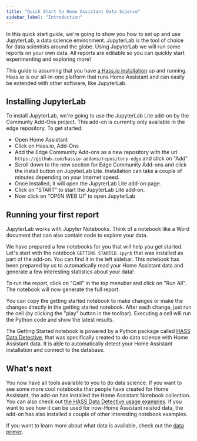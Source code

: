 ```yaml
---
title: "Quick Start to Home Assistant Data Science"
sidebar_label: "Introduction"
---
```


In this quick start guide, we're going to show you how to set up and use JupyterLab, a data science environment. JupyterLab is the tool of choice for data scientists around the globe. Using JupyterLab we will run some reports on your own data. All reports are editable so you can quickly start experimenting and exploring more!

This guide is assuming that you have [a Hass.io installation](https://www.home-assistant.io/getting-started/) up and running. Hass.io is our all-in-one platform that runs Home Assistant and can easily be extended with other software, like JupyterLab.

## Installing JupyterLab

To install JupyterLab, we're going to use the JupyterLab Lite add-on by the Communty Add-Ons project. This add-on is currently only available in the edge repository. To get started:

- Open Home Assistant
- Click on Hass.io, Add-Ons
- Add the Edge Community Add-ons as a new repository with the url `https://github.com/hassio-addons/repository-edge` and click on "Add"
- Scroll down to the new section for Edge Community Add-ons and click the install button on JupyterLab Lite. Installation can take a couple of minutes depending on your internet speed.
- Once installed, it will open the JupyterLab Lite add-on page.
- Click on "START" to start the JupyterLab Lite add-on.
- Now click on "OPEN WEB UI" to open JupyterLab

## Running your first report

JupyterLab works with Jupyter Notebooks. Think of a notebook like a Word document that can also contain code to explore your data.

We have prepared a few notebooks for you that will help you get started. Let's start with the notebook `GETTING STARTED.ipynb` that was installed as part of the add-on. You can find it in the left sidebar. This notebook has been prepared by us to automatically read your Home Assistant data and generate a few interesting statistics about your data!

To run the report, click on "Cell" in the top menubar and click on "Run All". The notebook will now generate the full report.

You can copy the getting started notebook to make changes or make the changes directly in the getting started notebook. After each change, just run the cell (by clicking the "play" button in the toolbar). Executing a cell will run the Python code and show the latest results.

The Getting Started notebook is powered by a Python package called [HASS Data Detective](https://github.com/robmarkcole/HASS-data-detective), that was specifically created to do data science with Home Assistant data. It is able to automatically detect your Home Assistant installation and connect to the database.

## What's next

You now have all tools available to you to do data science. If you want to see some more cool notebooks that people have created for Home Assistant, the add-on has installed the Home Assistant Notebook collection. You can also check out [the HASS Data Detective usage examples](https://github.com/robmarkcole/HASS-data-detective#simple-query). If you want to see how it can be used for now-Home Assistant related data, the add-on has also installed a couple of other interesting notebook examples.

If you want to learn more about what data is available, check out the [data primer](data_index.md).
